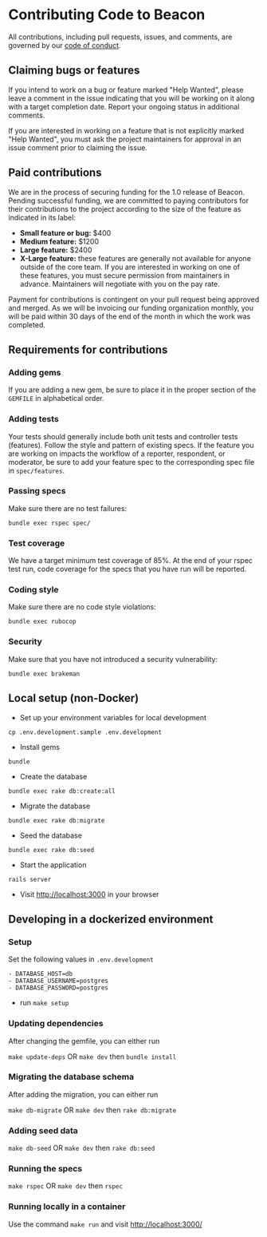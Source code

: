 # Contributing Code to Beacon
All contributions, including pull requests, issues, and comments, are governed by our [code of conduct](https://github.com/ContributorCovenant/beacon/blob/release/CODE_OF_CONDUCT.md).

## Claiming bugs or features
If you intend to work on a bug or feature marked "Help Wanted", please leave a comment in the issue indicating that you will be working on it along with a target completion date. Report your ongoing status in additional comments.

If you are interested in working on a feature that is not explicitly marked "Help Wanted", you must ask the project maintainers for approval in an issue comment prior to claiming the issue.

## Paid contributions
We are in the process of securing funding for the 1.0 release of Beacon. Pending successful funding, we are committed to paying contributors for their contributions to the project according to the size of the feature as indicated in its label:

* **Small feature or bug:** $400
* **Medium feature:** $1200
* **Large feature:** $2400
* **X-Large feature:** these features are generally not available for anyone outside of the core team. If you are interested in working on one of these features, you must secure permission from maintainers in advance. Maintainers will negotiate with you on the pay rate.

Payment for contributions is contingent on your pull request being approved and merged. As we will be invoicing our funding organization monthly, you will be paid within 30 days of the end of the month in which the work was completed.

## Requirements for contributions

### Adding gems
If you are adding a new gem, be sure to place it in the proper section of the `GEMFILE` in alphabetical order.

### Adding tests
Your tests should generally include both unit tests and controller tests (features). Follow the style and pattern of existing specs. If the feature you are working on impacts the workflow of a reporter, respondent, or moderator, be sure to add your feature spec to the corresponding spec file in `spec/features`.

### Passing specs
Make sure there are no test failures:

`bundle exec rspec spec/`

### Test coverage
We have a target minimum test coverage of 85%. At the end of your rspec test run, code coverage for the specs that you have run will be reported.

### Coding style
Make sure there are no code style violations:

`bundle exec rubocop`

### Security
Make sure that you have not introduced a security vulnerability:

`bundle exec brakeman`

## Local setup (non-Docker)

* Set up your environment variables for local development

`cp .env.development.sample .env.development`

* Install gems

`bundle`

* Create the database

`bundle exec rake db:create:all`

* Migrate the database

`bundle exec rake db:migrate`

* Seed the database

`bundle exec rake db:seed`

* Start the application

`rails server`

* Visit [http://localhost:3000](http://localhost:3000) in your browser

## Developing in a dockerized environment

### Setup

Set the following values in `.env.development`

    - DATABASE_HOST=db
    - DATABASE_USERNAME=postgres
    - DATABASE_PASSWORD=postgres

* run `make setup`

### Updating dependencies

After changing the gemfile, you can either run

`make update-deps` OR `make dev` then `bundle install`

### Migrating the database schema

After adding the migration, you can either run

`make db-migrate` OR `make dev` then `rake db:migrate`

### Adding seed data

`make db-seed` OR `make dev` then `rake db:seed`

### Running the specs

`make rspec` OR `make dev` then `rspec`

### Running locally in a container

Use the command `make run` and visit [http://localhost:3000/](http://localhost:3000/)
